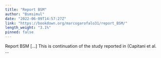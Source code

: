 ```yaml
---
title: "Report BSM"
author: "Bsmsimul"
date: "2022-06-09T14:57:27Z"
link: "https://bookdown.org/marcogarofalo31/report_BSM/"
length_weight: "3.1%"
pinned: false
---
```


Report BSM [...] This is continuation of the study reported in (Capitani et al. ...
